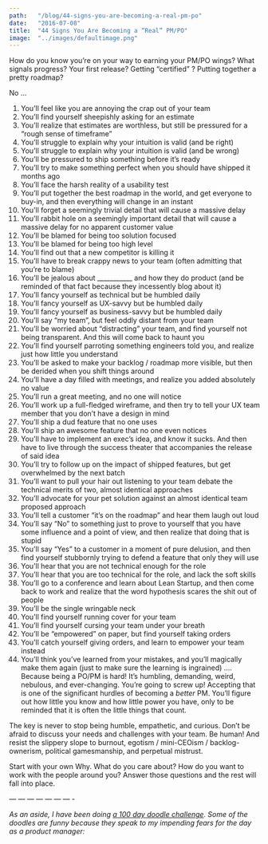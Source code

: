 ```yaml
---
path:	"/blog/44-signs-you-are-becoming-a-real-pm-po"
date:	"2016-07-08"
title:	"44 Signs You Are Becoming a “Real” PM/PO"
image:	"../images/defaultimage.png"
---
```


How do you know you’re on your way to earning your PM/PO wings? What signals progress? Your first release? Getting “certified” ? Putting together a pretty roadmap?

No …

1. You’ll feel like you are annoying the crap out of your team
2. You’ll find yourself sheepishly asking for an estimate
3. You’ll realize that estimates are worthless, but still be pressured for a “rough sense of timeframe”
4. You’ll struggle to explain why your intuition is valid (and be right)
5. You’ll struggle to explain why your intuition is valid (and be wrong)
6. You’ll be pressured to ship something before it’s ready
7. You’ll try to make something perfect when you should have shipped it months ago
8. You’ll face the harsh reality of a usability test
9. You’ll put together the best roadmap in the world, and get everyone to buy-in, and then everything will change in an instant
10. You’ll forget a seemingly trivial detail that will cause a massive delay
11. You’ll rabbit hole on a seemingly important detail that will cause a massive delay for no apparent customer value
12. You’ll be blamed for being too solution focused
13. You’ll be blamed for being too high level
14. You’ll find out that a new competitor is killing it
15. You’ll have to break crappy news to your team (often admitting that you’re to blame)
16. You’ll be jealous about \_\_\_\_\_\_\_\_\_\_\_ and how they do product (and be reminded of that fact because they incessently blog about it)
17. You’ll fancy yourself as technical but be humbled daily
18. You’ll fancy yourself as UX-savvy but be humbled daily
19. You’ll fancy yourself as business-savvy but be humbled daily
20. You’ll say “my team”, but feel oddly distant from your team
21. You’ll be worried about “distracting” your team, and find yourself not being transparent. And this will come back to haunt you
22. You’ll find yourself parroting something engineers told you, and realize just how little you understand
23. You’ll be asked to make your backlog / roadmap more visible, but then be derided when you shift things around
24. You’ll have a day filled with meetings, and realize you added absolutely no value
25. You’ll run a great meeting, and no one will notice
26. You’ll work up a full-fledged wireframe, and then try to tell your UX team member that you don’t have a design in mind
27. You’ll ship a dud feature that no one uses
28. You’ll ship an awesome feature that no one even notices
29. You’ll have to implement an exec’s idea, and know it sucks. And then have to live through the success theater that accompanies the release of said idea
30. You’ll try to follow up on the impact of shipped features, but get overwhelmed by the next batch
31. You’ll want to pull your hair out listening to your team debate the technical merits of two, almost identical approaches
32. You’ll advocate for your pet solution against an almost identical team proposed approach
33. You’ll tell a customer “it’s on the roadmap” and hear them laugh out loud
34. You’ll say “No” to something just to prove to yourself that you have some influence and a point of view, and then realize that doing that is stupid
35. You’ll say “Yes” to a customer in a moment of pure delusion, and then find yourself stubbornly trying to defend a feature that only they will use
36. You’ll hear that you are not technical enough for the role
37. You’ll hear that you are too technical for the role, and lack the soft skills
38. You’ll go to a conference and learn about Lean Startup, and then come back to work and realize that the word hypothesis scares the shit out of people
39. You’ll be the single wringable neck
40. You’ll find yourself running cover for your team
41. You’ll find yourself cursing your team under your breath
42. You’ll be “empowered” on paper, but find yourself taking orders
43. You’ll catch yourself giving orders, and learn to empower your team instead
44. You’ll think you’ve learned from your mistakes, and you’ll magically make them again (just to make sure the learning is ingrained)
…. Because being a PO/PM is hard! It’s humbling, demanding, weird, nebulous, and ever-changing. You’re going to screw up! Accepting that is one of the significant hurdles of becoming a *better* PM. You’ll figure out how little you know and how little power you have, only to be reminded that it is often the little things that count.

The key is never to stop being humble, empathetic, and curious. Don’t be afraid to discuss your needs and challenges with your team. Be human! And resist the slippery slope to burnout, egotism / mini-CEOism / backlog-ownerism, political gamesmanship, and perpetual mistrust.

Start with your own Why. What do you care about? How do you want to work with the people around you? Answer those questions and the rest will fall into place.

— — — — — — — -

*As an aside, I have been doing *[*a 100 day doodle challenge*](https://www.instagram.com/cutlegram/)*. Some of the doodles are funny because they speak to my impending fears for the day as a product manager:*

